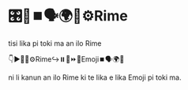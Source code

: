 # 🎛️📝⏹️🗣️🌍📍⚙️Rime

tisi lika pi toki ma an ilo Rime

👇▶️📜📍⚙️Rime↪️⏸️📝⏩📝Emoji⏹️🗣️🌍🔶

ni li kanun an ilo Rime ki te lika e lika Emoji pi toki ma.




